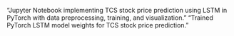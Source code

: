 “Jupyter Notebook implementing TCS stock price prediction using LSTM in PyTorch with data preprocessing, training, and visualization.”
“Trained PyTorch LSTM model weights for TCS stock price prediction.”
